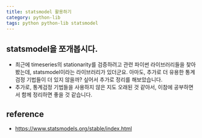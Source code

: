 ```yaml
---
title: statsmodel 활용하기 
category: python-lib
tags: python python-lib statsmodel 
---
```


## statsmodel을 쪼개봅시다. 

- 최근에 timeseries의 stationarity를 검증하려고 관련 파이썬 라이브러리들을 찾아봤는데, statsmodel이라는 라이브러리가 있더군요. 아마도, 추가로 더 유용한 통계 검정 기법들이 더 있지 않을까? 싶어서 추가로 정리를 해보았습니다.
- 추가로, 통계검정 기법들을 사용하지 않은 지도 오래된 것 같아서, 이참에 공부하면서 함께 정리하면 좋을 것 같습니다. 

## reference 

- <https://www.statsmodels.org/stable/index.html>
